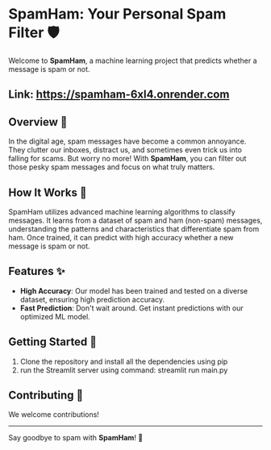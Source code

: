 # SpamHam: Your Personal Spam Filter 🛡️

Welcome to **SpamHam**, a machine learning project that predicts whether a message is spam or not. 

## Link: https://spamham-6xl4.onrender.com
## Overview 📝

In the digital age, spam messages have become a common annoyance. They clutter our inboxes, distract us, and sometimes even trick us into falling for scams. But worry no more! With **SpamHam**, you can filter out those pesky spam messages and focus on what truly matters.

## How It Works 🧠

SpamHam utilizes advanced machine learning algorithms to classify messages. It learns from a dataset of spam and ham (non-spam) messages, understanding the patterns and characteristics that differentiate spam from ham. Once trained, it can predict with high accuracy whether a new message is spam or not.

## Features ✨

- **High Accuracy**: Our model has been trained and tested on a diverse dataset, ensuring high prediction accuracy.
- **Fast Prediction**: Don't wait around. Get instant predictions with our optimized ML model.

## Getting Started 🚀

1) Clone the repository and install all the dependencies using pip
2) run the Streamlit server using command: streamlit run main.py

## Contributing 🤝

We welcome contributions!

---

Say goodbye to spam with **SpamHam**! 🎉
